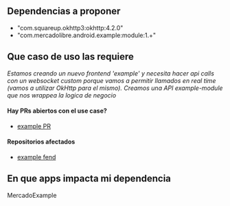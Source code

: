 ## Dependencias a proponer

- "com.squareup.okhttp3:okhttp:4.2.0"
- "com.mercadolibre.android.example:module:1.+"

## Que caso de uso las requiere

_Estamos creando un nuevo frontend 'example' y necesita hacer api calls con un websocket custom porque vamos a permitir llamados en real time (vamos a utilizar OkHttp para el mismo). Creamos una API example-module que nos wrappea la logica de negocio_

#### Hay PRs abiertos con el use case?

- [example PR](www.github.com/mercadolibre)

#### Repositorios afectados

- [example fend](www.github.com/mercadolibre)

## En que apps impacta mi dependencia

MercadoExample
